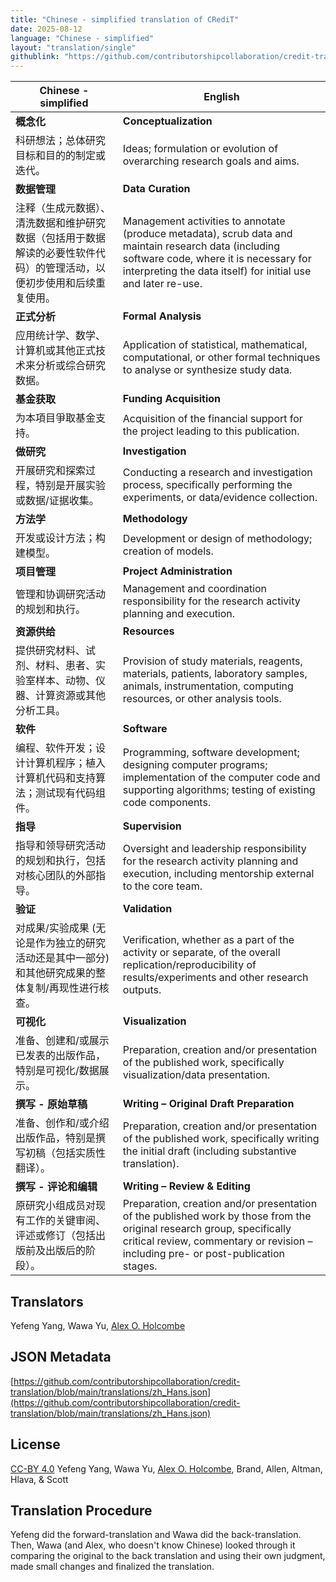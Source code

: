 ```yaml
---
title: "Chinese - simplified translation of CRediT"
date: 2025-08-12
language: "Chinese - simplified"
layout: "translation/single"
githublink: "https://github.com/contributorshipcollaboration/credit-translation/blob/main/translations/zh_Hans.json"
---
```


| Chinese - simplified | English |
| --- | --- |
| **概念化** | **Conceptualization** |
| 科研想法；总体研究目标和目的的制定或迭代。 | Ideas; formulation or evolution of overarching research goals and aims. |
| **数据管理** | **Data Curation** |
| 注释（生成元数据）、清洗数据和维护研究数据（包括用于数据解读的必要性软件代码）的管理活动，以便初步使用和后续重复使用。 | Management activities to annotate (produce metadata), scrub data and maintain research data (including software code, where it is necessary for interpreting the data itself) for initial use and later re-use. |
| **正式分析** | **Formal Analysis** |
| 应用统计学、数学、计算机或其他正式技术来分析或综合研究数据。 | Application of statistical, mathematical, computational, or other formal techniques to analyse or synthesize study data. |
| **基金获取** | **Funding Acquisition** |
| 为本項目爭取基金支持。 | Acquisition of the financial support for the project leading to this publication. |
| **做研究** | **Investigation** |
| 开展研究和探索过程，特别是开展实验或数据/证据收集。 | Conducting a research and investigation process, specifically performing the experiments, or data/evidence collection. |
| **方法学** | **Methodology** |
| 开发或设计方法；构建模型。 | Development or design of methodology; creation of models. |
| **项目管理** | **Project Administration** |
| 管理和协调研究活动的规划和执行。 | Management and coordination responsibility for the research activity planning and execution. |
| **资源供给** | **Resources** |
| 提供研究材料、试剂、材料、患者、实验室样本、动物、仪器、计算资源或其他分析工具。 | Provision of study materials, reagents, materials, patients, laboratory samples, animals, instrumentation, computing resources, or other analysis tools. |
| **软件** | **Software** |
| 编程、软件开发；设计计算机程序；植入计算机代码和支持算法；测试现有代码组件。 | Programming, software development; designing computer programs; implementation of the computer code and supporting algorithms; testing of existing code components. |
| **指导** | **Supervision** |
| 指导和领导研究活动的规划和执行，包括对核心团队的外部指导。 | Oversight and leadership responsibility for the research activity planning and execution, including mentorship external to the core team. |
| **验证** | **Validation** |
| 对成果/实验成果 (无论是作为独立的研究活动还是其中一部分) 和其他研究成果的整体复制/再现性进行核查。 | Verification, whether as a part of the activity or separate, of the overall replication/reproducibility of results/experiments and other research outputs. |
| **可视化** | **Visualization** |
| 准备、创建和/或展示已发表的出版作品，特别是可视化/数据展示。 | Preparation, creation and/or presentation of the published work, specifically visualization/data presentation. |
| **撰写 - 原始草稿** | **Writing – Original Draft Preparation** |
| 准备、创作和/或介绍出版作品，特别是撰写初稿（包括实质性翻译）。 | Preparation, creation and/or presentation of the published work, specifically writing the initial draft (including substantive translation). |
| **撰写 - 评论和编辑** | **Writing – Review & Editing** |
| 原研究小组成员对现有工作的关键审阅、评述或修订（包括出版前及出版后的阶段）。 | Preparation, creation and/or presentation of the published work by those from the original research group, specifically critical review, commentary or revision – including pre- or post-publication stages. |

## Translators

Yefeng  Yang, Wawa  Yu, [Alex O. Holcombe](https://orcid.org/0000-0003-2869-0085)

## JSON Metadata

[https://github.com/contributorshipcollaboration/credit-translation/blob/main/translations/zh_Hans.json](https://github.com/contributorshipcollaboration/credit-translation/blob/main/translations/zh_Hans.json)

## License

[CC-BY 4.0](https://creativecommons.org/licenses/by/4.0/) Yefeng  Yang, Wawa  Yu, [Alex O. Holcombe](https://orcid.org/0000-0003-2869-0085), Brand, Allen, Altman, Hlava, & Scott

## Translation Procedure

Yefeng did the forward-translation and Wawa did the back-translation. Then, Wawa (and Alex, who doesn't know Chinese) looked through it comparing the original to the back translation and using their own judgment, made small changes and finalized the translation.